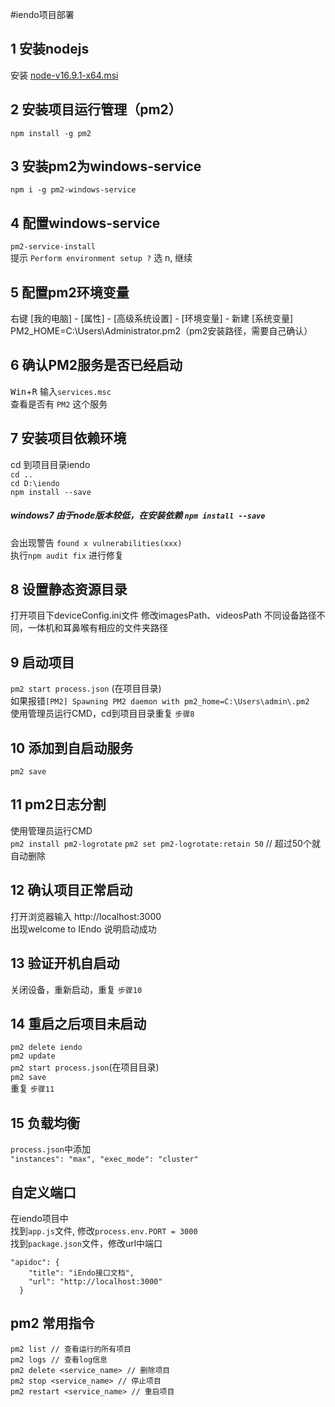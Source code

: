#iendo项目部署
## 1 安装nodejs
安装 [node-v16.9.1-x64.msi](node-v16.9.1-x64.msi)
## 2 安装项目运行管理（pm2）
`npm install -g pm2`
## 3 安装pm2为windows-service
`npm i -g pm2-windows-service`
## 4 配置windows-service
`pm2-service-install`  
提示 `Perform environment setup ?` 选 n, 继续
## 5 配置pm2环境变量
右键 [我的电脑] - [属性] - [高级系统设置] - [环境变量] - 新建 [系统变量]    
PM2_HOME=C:\Users\Administrator\.pm2（pm2安装路径，需要自己确认）
## 6 确认PM2服务是否已经启动
<kbd>Win</kbd>+<kbd>R</kbd> 输入`services.msc`  
查看是否有 `PM2` 这个服务
## 7 安装项目依赖环境
cd 到项目目录iendo  
`cd ..`  
`cd D:\iendo`  
`npm install --save`
##### windows7 由于node版本较低，在安装依赖 `npm install --save`  
会出现警告 `found x vulnerabilities(xxx)`  
执行`npm audit fix` 进行修复  
## 8 设置静态资源目录
打开项目下deviceConfig.ini文件
修改imagesPath、videosPath 不同设备路径不同，一体机和耳鼻喉有相应的文件夹路径
## 9 启动项目
`pm2 start process.json` (在项目目录)  
如果报错`[PM2] Spawning PM2 daemon with pm2_home=C:\Users\admin\.pm2`  
使用管理员运行CMD，cd到项目目录重复 `步骤8`
## 10 添加到自启动服务
`pm2 save`
## 11 pm2日志分割
使用管理员运行CMD  
`pm2 install pm2-logrotate`
`pm2 set pm2-logrotate:retain 50` // 超过50个就自动删除
## 12 确认项目正常启动
打开浏览器输入 http://localhost:3000  
出现welcome to IEndo 说明启动成功
## 13 验证开机自启动
关闭设备，重新启动，重复 `步骤10`
## 14 重启之后项目未启动
`pm2 delete iendo`  
`pm2 update`  
`pm2 start process.json`(在项目目录)  
`pm2 save`  
重复 `步骤11`
## 15 负载均衡
`process.json`中添加  
`"instances": "max", "exec_mode": "cluster"`

## 自定义端口
在iendo项目中  
找到`app.js`文件, 修改`process.env.PORT = 3000`  
找到`package.json`文件，修改url中端口  
```
"apidoc": {
    "title": "iEndo接口文档",
    "url": "http://localhost:3000"
  }
```

## pm2 常用指令
```
pm2 list // 查看运行的所有项目
pm2 logs // 查看log信息
pm2 delete <service_name> // 删除项目
pm2 stop <service_name> // 停止项目
pm2 restart <service_name> // 重启项目
```


